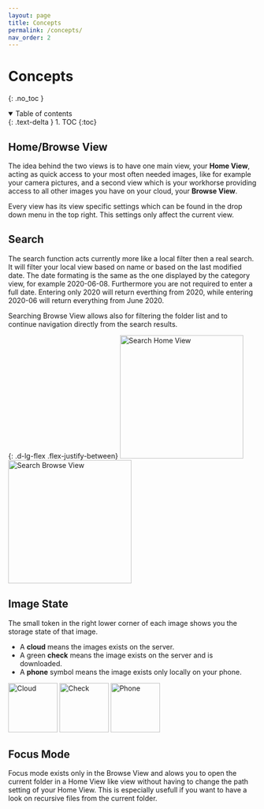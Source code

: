 ```yaml
---
layout: page
title: Concepts
permalink: /concepts/
nav_order: 2
---
```


# Concepts
{: .no_toc }

<details open markdown="block">
  <summary>
    Table of contents
  </summary>
  {: .text-delta }
1. TOC
{:toc}
</details>

## Home/Browse View

The idea behind the two views is to have one main view, your **Home View**, acting as quick access to your most often needed images, like for example your camera pictures, and a second view which is your workhorse providing access to all other images you have on your cloud, your **Browse View**.

Every view has its view specific settings which can be found in the drop down menu in the top right. This settings only affect the current view.

## Search

The search function acts currently more like a local filter then a real search. It will filter your local view based on name or based on the last modified date. The date formating is the same as the one displayed by the category view, for example 2020-06-08. Furthermore you are not required to enter a full date. Entering only 2020 will return everthing from 2020, while entering 2020-06 will return everything from June 2020.

Searching Browse View allows also for filtering the folder list and to continue navigation directly from the search results.

{: .d-lg-flex .flex-justify-between}
<img src="{{site.data.yaga.asset_url}}/assets/videos/search_home_view.gif" alt="Search Home View" width="250"/>
<img class="ml-lg-2" src="{{site.data.yaga.asset_url}}/assets/videos/search_browse_view.gif" alt="Search Browse View" width="250"/>

## Image State

The small token in the right lower corner of each image shows you the storage state of that image. 
* A **cloud** means the images exists on the server.
* A green **check** means the image exists on the server and is downloaded.
* A **phone** symbol means the image exists only locally on your phone.

<img src="{{site.data.yaga.asset_url}}/assets/images/cloud.png" alt="Cloud" width="100"/>
<img class="ml-2" src="{{site.data.yaga.asset_url}}/assets/images/check.png" alt="Check" width="100"/>
<img class="ml-2" src="{{site.data.yaga.asset_url}}/assets/images/phone.png" alt="Phone" width="100"/>

## Focus Mode

Focus mode exists only in the Browse View and alows you to open the current folder in a Home View like view without having to change the path setting of your Home View. This is especially usefull if you want to have a look on recursive files from the current folder.
